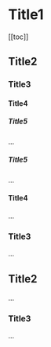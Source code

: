 # Title1

[[toc]]

## Title2

### Title3

#### Title4

##### Title5

...

##### Title5

...

#### Title4

...

### Title3

... 

## Title2

... 

### Title3

...
